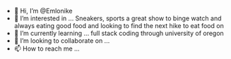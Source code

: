 - 👋 Hi, I’m @Emlonike
- 👀 I’m interested in ... Sneakers, sports a great show to binge watch and always eating good food and looking to find the next hike to eat food on
- 🌱 I’m currently learning ... full stack coding through university of oregon
- 💞️ I’m looking to collaborate on ...
- 📫 How to reach me ...

<!---
Emlonike/Emlonike is a ✨ special ✨ repository because its `README.md` (this file) appears on your GitHub profile.
You can click the Preview link to take a look at your changes.
--->
